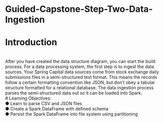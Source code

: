 # Guided-Capstone-Step-Two-Data-Ingestion

# Introduction
<br/>
After you have created the data structure diagram, you can start the build process. For a data
processing system, the first step is to ingest the data sources. Your Spring Capital data sources
come from stock exchange daily submissions files in a semi-structured text format. This means
the records follow a certain formatting convention like JSON, but don’t obey a tabular structure
formatted for a relational database. The data ingestion process parses the semi-structured data
out so it can be loaded into Spark.
<br/>
# Learning Objectives:
<br/>
● Learn to parse CSV and JSON files <br/>
● Create a Spark DataFrame with defined schema <br/>
● Persist the Spark DataFrame into file system using partitioning <br/>
